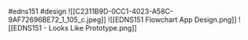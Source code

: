 #edns151 #design 
![[C2311B9D-0CC1-4023-A58C-9AF72696BE72_1_105_c.jpeg]]
![[EDNS151 Flowchart App Design.png]]
![[EDNS151 - Looks Like Prototype.png]]
